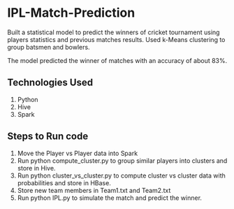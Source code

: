 # IPL-Match-Prediction

Built a statistical model to predict the winners of cricket tournament using players statistics and previous matches results. Used k-Means clustering to group batsmen and bowlers. 

The model predicted the winner of matches with an accuracy of about 83%.

## Technologies Used
1. Python
2. Hive
3. Spark

## Steps to Run code

1. Move the Player vs Player data into Spark
2. Run python compute_cluster.py to group similar players into clusters and store in Hive.
3. Run python cluster_vs_cluster.py to compute cluster vs cluster data with probabilities and store in HBase.
4. Store new team members in Team1.txt and Team2.txt
5. Run python IPL.py to simulate the match and predict the winner.

